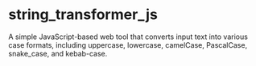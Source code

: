 # string_transformer_js
A simple JavaScript-based web tool that converts input text into various case formats, including uppercase, lowercase, camelCase, PascalCase, snake_case, and kebab-case.
